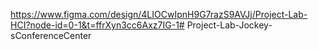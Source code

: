 https://www.figma.com/design/4LIOCwIpnH9G7razS9AVJj/Project-Lab-HCI?node-id=0-1&t=ffrXyn3cc6Axz7IG-1# Project-Lab-Jockey-sConferenceCenter
